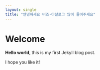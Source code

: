 ```yaml
---
layout: single
title: "안녕하세요 버즈-아날로그 많이 들어주세요" 
--- 
```


# Welcome

**Hello world**, this is my first Jekyll blog post.

I hope you like it!
